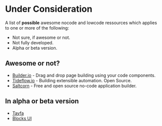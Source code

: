 # Under Consideration

A list of **possible** awesome nocode and lowcode ressources which applies to one or more of the following:

- Not sure, if awesome or not.
- Not fully developed.
- Alpha or beta version.

## Awesome or not?

- [Builder.io](https://www.builder.io/) - Drag and drop page building using your code components.
- [Tideflow.io](https://www.tideflow.io/) - Building extensible automation. Open Source.
- [Saltcorn](https://saltcorn.com/) - Free and open source no-code application builder.

## In alpha or beta version

- [Tayfa](https://usetayfa.com/)
- [Blocks UI](https://blocks-ui.com/)
